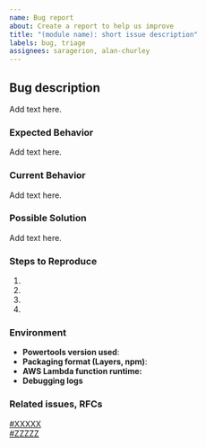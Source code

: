 ```yaml
---
name: Bug report
about: Create a report to help us improve
title: "(module name): short issue description"
labels: bug, triage
assignees: saragerion, alan-churley
---
```


<!--- Before you start, make sure that the bug hasn't been reported already https://github.com/awslabs/aws-lambda-powertools-typescript/issues -->
<!--- 1. Make sure you follow our Contributing Guidelines: https://github.com/awslabs/aws-lambda-powertools-typescript/blob/main/CONTRIBUTING.md -->
<!--- 2. Please follow the template, and do not remove any section in the template. If something is not applicable leave it empty, but leave it in the issue. -->
<!--- 3. Provide a general summary of the issue in the Title above -->

## Bug description

<!--- Provide a summary of the bug here. -->
<!--- What were you trying to accomplish? -->
Add text here.

### Expected Behavior

<!--- Tell us what should happen. -->
Add text here.

### Current Behavior

<!--- Tell us what happens instead of the expected behavior. -->
Add text here.

### Possible Solution

<!--- Not obligatory, but suggest a fix/solutions/implementation for the bug. -->
Add text here.

### Steps to Reproduce

<!--- Provide a link to a live example, or an unambiguous set of steps to -->
<!--- reproduce this bug. Include code to reproduce, if relevant. -->
1.
2.
3.
4.

### Environment

* **Powertools version used**:
* **Packaging format (Layers, npm)**:
* **AWS Lambda function runtime:**
* **Debugging logs**

### Related issues, RFCs

<!--- Add here the link to one or more Github Issues or RFCs that are related to this PR. -->
[#XXXXX](https://github.com/awslabs/aws-lambda-powertools-typescript/issues/XXXXX)  
[#ZZZZZ](https://github.com/awslabs/aws-lambda-powertools-typescript/issues/ZZZZZ)
